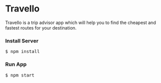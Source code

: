 # Travello
Travello is a trip advisor app which will help you to find the cheapest and fastest routes for your destination.

<h3>Install Server</h3>
<pre>$ npm install</pre>


<h3>Run App</h3>
<pre>$ npm start</pre>
